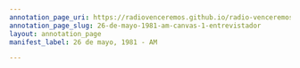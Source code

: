 ```yaml
---
annotation_page_uri: https://radiovenceremos.github.io/radio-venceremos-espanol-2/annotations/26-de-mayo-1981-am-canvas-1-entrevistador.json
annotation_page_slug: 26-de-mayo-1981-am-canvas-1-entrevistador
layout: annotation_page
manifest_label: 26 de mayo, 1981 - AM

---
```

